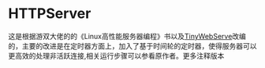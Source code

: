 # HTTPServer
这是根据游双大佬的的《Linux高性能服务器编程》书以及[TinyWebServe](https://github.com/qinguoyi/TinyWebServer)改编的，主要的改进是在定时器方面上，加入了基于时间轮的定时器，使得服务器可以更高效的处理非活跃连接,相关运行步骤可以参看原作者。更多注释版本
